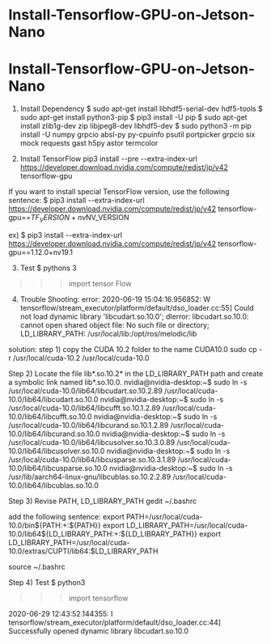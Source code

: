 # Install-Tensorflow-GPU-on-Jetson-Nano
# Install-Tensorflow-GPU-on-Jetson-Nano
1. Install Dependency
$ sudo apt-get install libhdf5-serial-dev hdf5-tools
$ sudo apt-get install python3-pip
$ pip3 install -U pip
$ sudo apt-get install zlib1g-dev zip libjpeg8-dev libhdf5-dev 
$ sudo python3 -m pip install -U numpy grpcio absl-py py-cpuinfo psutil portpicker grpcio six mock requests gast h5py astor termcolor

2. Install TensorFlow
pip3 install --pre --extra-index-url https://developer.download.nvidia.com/compute/redist/jp/v42 tensorflow-gpu

If you want to install special TensorFlow version, use the following sentence:
$ pip3 install --extra-index-url https://developer.download.nvidia.com/compute/redist/jp/v42 tensorflow-gpu==$TF_VERSION+nv$NV_VERSION

ex) $ pip3 install --extra-index-url https://developer.download.nvidia.com/compute/redist/jp/v42 tensorflow-gpu==1.12.0+nv19.1

3. Test
$ pythons 3
>>> import tensor Flow

4. Trouble Shooting:
error:
2020-06-19 15:04:16.956852: W tensorflow/stream_executor/platform/default/dso_loader.cc:55] Could not load dynamic library 'libcudart.so.10.0'; dlerror: libcudart.so.10.0: cannot open shared object file: No such file or directory; LD_LIBRARY_PATH: /usr/local/lib:/opt/ros/melodic/lib


solution:
step 1) copy the CUDA 10.2 folder to the name CUDA10.0
sudo cp -r /usr/local/cuda-10.2 /usr/local/cuda-10.0

Step 2) Locate the file lib*.so.10.2* in the LD_LIBRARY_PATH path and create a symbolic link named lib*.so.10.0.
nvidia@nvidia-desktop:~$ sudo ln -s /usr/local/cuda-10.0/lib64/libcudart.so.10.2.89 /usr/local/cuda-10.0/lib64/libcudart.so.10.0
nvidia@nvidia-desktop:~$ sudo ln -s /usr/local/cuda-10.0/lib64/libcufft.so.10.1.2.89 /usr/local/cuda-10.0/lib64/libcufft.so.10.0
nvidia@nvidia-desktop:~$ sudo ln -s /usr/local/cuda-10.0/lib64/libcurand.so.10.1.2.89 /usr/local/cuda-10.0/lib64/libcurand.so.10.0
nvidia@nvidia-desktop:~$ sudo ln -s /usr/local/cuda-10.0/lib64/libcusolver.so.10.3.0.89 /usr/local/cuda-10.0/lib64/libcusolver.so.10.0
nvidia@nvidia-desktop:~$ sudo ln -s /usr/local/cuda-10.0/lib64/libcusparse.so.10.3.1.89 /usr/local/cuda-10.0/lib64/libcusparse.so.10.0
nvidia@nvidia-desktop:~$ sudo ln -s /usr/lib/aarch64-linux-gnu/libcublas.so.10.2.2.89 /usr/local/cuda-10.0/lib64/libcublas.so.10.0

Step 3) Revise PATH, LD_LIBRARY_PATH
gedit ~/.bashrc

add the following sentence:
export PATH=/usr/local/cuda-10.0/bin${PATH:+:${PATH}}
export LD_LIBRARY_PATH=/usr/local/cuda-10.0/lib64${LD_LIBRARY_PATH:+:${LD_LIBRARY_PATH}}
export LD_LIBRARY_PATH=/usr/local/cuda-10.0/extras/CUPTI/lib64:$LD_LIBRARY_PATH

source ~/.bashrc

Step 4) Test
$ python3
>>>import tensorflow

2020-06-29 12:43:52.144355: I tensorflow/stream_executor/platform/default/dso_loader.cc:44] Successfully opened dynamic library libcudart.so.10.0



